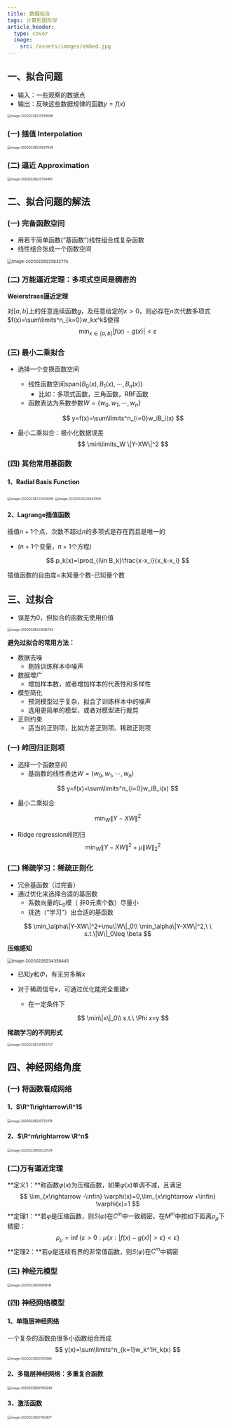 ```yaml
---
title: 数据拟合
tags: 计算机图形学
article_header:
  type: cover
  image:
    src: /assets/images/embed.jpg
---
```


<!--more-->

## 一、拟合问题

* 输入：一些观察的数据点
* 输出：反映这些数据规律的函数$y=f(x)$

<img src="/assets/images/数据拟合.assets/image-20200228225559096.png" alt="image-20200228225559096" style="zoom:50%;" />

### (一) 插值 Interpolation

<img src="/assets/images/数据拟合.assets/image-20200228225637939.png" alt="image-20200228225637939" style="zoom:50%;" />

### (二) 逼近 Approximation

<img src="/assets/images/数据拟合.assets/image-20200228225704481.png" alt="image-20200228225704481" style="zoom:50%;" />

## 二、拟合问题的解法

### (一) 完备函数空间

* 用若干简单函数(“基函数”)线性组合成复杂函数
* 线性组合张成一个函数空间

<img src="/assets/images/数据拟合.assets/image-20200228225832774.png" alt="image-20200228225832774" style="zoom:67%;" />

### (二) 万能逼近定理：多项式空间是稠密的

**Weierstrass逼近定理**

对$[a,b]$上的任意连续函数$g$，及任意给定的$\varepsilon>0$，则必存在$n$次代数多项式$f(x)=\sum\limits^n_{k=0}w_kx^k$使得
$$
\mathop\min_{x\in[a,b]}|f(x)-g(x)|<\varepsilon
$$

### (三) 最小二乘拟合

* 选择一个变换函数空间

	* 线性函数空间$\mathrm{span}\{B_0(x),B_1(x),\cdots,B_n(x) \}$
		* 比如：多项式函数，三角函数，RBF函数
	* 函数表达为系数参数$W=\{w_0,w_1,\cdots,w_n\}$

	$$
	y=f(x)=\sum\limits^n_{i=0}w_iB_i(x)
	$$

* 最小二乘拟合：极小化数据误差
	$$
	\min\limits_W \|Y-XW\|^2
	$$
	

### (四) 其他常用基函数

#### 1、Radial Basis Function

<img src="/assets/images/数据拟合.assets/image-20200228232834006.png" alt="image-20200228232834006" style="zoom:50%;" />

<img src="/assets/images/数据拟合.assets/image-20200228232842559.png" alt="image-20200228232842559" style="zoom:50%;" />

#### 2、Lagrange插值函数

插值$n+1$个点、次数不超过$n$的多项式是存在而且是唯一的

* ($n+1$个变量，$n+1$个方程)

$$
p_k(x)=\prod_{i\in B_k}\frac{x-x_i}{x_k-x_i}
$$

插值函数的自由度=未知量个数-已知量个数

## 三、过拟合

* 误差为0，但拟合的函数无使用价值

<img src="/assets/images/数据拟合.assets/image-20200228233636743.png" alt="image-20200228233636743" style="zoom:50%;" />

**避免过拟合的常用方法：**

* 数据去噪
	* 剔除训练样本中噪声
* 数据增广
	* 增加样本数，或者增加样本的代表性和多样性
* 模型简化
	* 预测模型过于复杂，拟合了训练样本中的噪声
	* 选用更简单的模型，或者对模型进行裁剪
* 正则约束
	* 适当的正则项，比如方差正则项、稀疏正则项

### (一) 岭回归正则项

* 选择一个函数空间
	* 基函数的线性表达$W=(w_0,w_1,\cdots,w_n)$

$$
y=f(x)=\sum\limits^n_{i=0}w_iB_i(x)
$$

* 最小二乘拟合

$$
\min_W \|Y-XW\|^2
$$

* Ridge regression岭回归
	$$
	\min_W\|Y-XW\|^2+\mu\|W\|^2_2
	$$

### (二) 稀疏学习：稀疏正则化

* 冗余基函数（过完备）
* 通过优化来选择合适的基函数
	* 系数向量的$L_0$模（ 非0元素个数）尽量小
	* 挑选（“学习”）出合适的基函数

$$
\min_\alpha\|Y-XW\|^2+\mu\|W\|_0\\
\min_\alpha\|Y-XW\|^2,\ \ s.t.\|W\|_0\leq \beta
$$

**压缩感知**

<img src="/assets/images/数据拟合.assets/image-20200228234358445.png" alt="image-20200228234358445" style="zoom:67%;" />

* 已知$y$和$\Phi$，有无穷多解$x$

* 对于稀疏信号$x$，可通过优化能完全重建$x$

	* 在一定条件下

	$$
	\min\|x\|_0\\
	s.t.\ \Phi x=y
	$$

**稀疏学习的不同形式**

<img src="/assets/images/数据拟合.assets/image-20200228235553737.png" alt="image-20200228235553737" style="zoom:50%;" />

## 四、神经网络角度

### (一) 将函数看成网络

#### 1、$\R^1\rightarrow\R^1$

<img src="/assets/images/数据拟合.assets/image-20200228235723319.png" alt="image-20200228235723319" style="zoom:50%;" />

#### 2、$\R^m\rightarrow \R^n$

<img src="/assets/images/数据拟合.assets/image-20200229000221578.png" alt="image-20200229000221578" style="zoom: 50%;" />

### (二)万有逼近定理

**定义1：**称函数$\varphi(x)$为压缩函数，如果$\varphi(x)$单调不减，且满足
$$
\lim_{x\rightarrow -\infin} \varphi(x)=0,\lim_{x\rightarrow +\infin} \varphi(x)=1
$$
**定理1：**若$\varphi$是压缩函数，则$S(\varphi)$在$C^m$中一致稠密，在$M^m$中按如下距离$\rho_\mu$下稠密：
$$
\rho_\mu=\inf\{\varepsilon>0:\mu\{x:|f(x)-g(x) |>\varepsilon\}<\varepsilon\}
$$
**定理2：**若$\varphi$是连续有界的非常值函数，则$S(\varphi)$在$C^m$中稠密

### (三) 神经元模型

<img src="/assets/images/数据拟合.assets/image-20200229000819141.png" alt="image-20200229000819141" style="zoom:50%;" />

### (四) 神经网络模型

#### 1、单隐层神经网络

一个复杂的函数由很多小函数组合而成
$$
y(x)=\sum\limits^n_{k=1}w_k^1H_k(x)
$$
<img src="/assets/images/数据拟合.assets/image-20200229001051885.png" alt="image-20200229001051885" style="zoom:50%;" />

#### 2、多隐层神经网络：多重复合函数

<img src="/assets/images/数据拟合.assets/image-20200229001130240.png" alt="image-20200229001130240" style="zoom:50%;" />

#### 3、激活函数

<img src="/assets/images/数据拟合.assets/image-20200229001150877.png" alt="image-20200229001150877" style="zoom:50%;" />